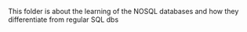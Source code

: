 This folder is about the learning of the NOSQL databases and how they differentiate from regular SQL dbs